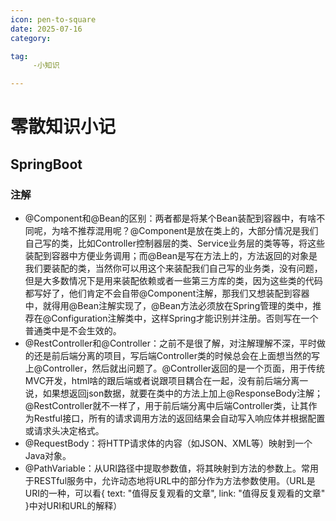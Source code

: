 ```yaml
---
icon: pen-to-square
date: 2025-07-16
category:

tag:
     -小知识

---
```


# 零散知识小记
## SpringBoot
### 注解
- @Component和@Bean的区别：两者都是将某个Bean装配到容器中，有啥不同呢，为啥不推荐混用呢？@Component是放在类上的，大部分情况是我们自己写的类，比如Controller控制器层的类、Service业务层的类等等，将这些装配到容器中方便业务调用；而@Bean是写在方法上的，方法返回的对象是我们要装配的类，当然你可以用这个来装配我们自己写的业务类，没有问题，但是大多数情况下是用来装配依赖或者一些第三方库的类，因为这些类的代码都写好了，他们肯定不会自带@Component注解，那我们又想装配到容器中，就得用@Bean注解实现了，@Bean方法必须放在Spring管理的类中，推荐在@Configuration注解类中，这样Spring才能识别并注册。否则写在一个普通类中是不会生效的。
- @RestController和@Controller：之前不是很了解，对注解理解不深，平时做的还是前后端分离的项目，写后端Controller类的时候总会在上面想当然的写上@Controller，然后就出问题了。@Controller返回的是一个页面，用于传统MVC开发，html啥的跟后端或者说跟项目耦合在一起，没有前后端分离一说，如果想返回json数据，就要在类中的方法上加上@ResponseBody注解；@RestController就不一样了，用于前后端分离中后端Controller类，让其作为Restful接口，所有的请求调用方法的返回结果会自动写入响应体并根据配置或请求头决定格式。
- @RequestBody：将HTTP请求体的内容（如JSON、XML等）映射到一个Java对象。
- @PathVariable：从URI路径中提取参数值，将其映射到方法的参数上。常用于RESTful服务中，允许动态地将URL中的部分作为方法参数使用。（URL是URI的一种，可以看{ text: "值得反复观看的文章", link: "值得反复观看的文章" }中对URI和URL的解释）